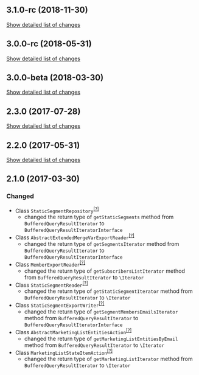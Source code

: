 ## 3.1.0-rc (2018-11-30)
[Show detailed list of changes](incompatibilities-3-1-rc.md)

## 3.0.0-rc (2018-05-31)
[Show detailed list of changes](incompatibilities-3-0-rc.md)

## 3.0.0-beta (2018-03-30)
[Show detailed list of changes](incompatibilities-3-0-beta.md)

## 2.3.0 (2017-07-28)
[Show detailed list of changes](incompatibilities-2-3.md)

## 2.2.0 (2017-05-31)
[Show detailed list of changes](incompatibilities-2-2.md)

## 2.1.0 (2017-03-30)
### Changed
- Class `StaticSegmentRepository`<sup>[[?]](https://github.com/oroinc/OroCRMMailChimpBundle/tree/2.1.0/Entity/Repository/StaticSegmentRepository.php "Oro\Bundle\MailChimpBundle\Entity\Repository\StaticSegmentRepository")</sup>
    - changed the return type of `getStaticSegments` method from `BufferedQueryResultIterator` to `BufferedQueryResultIteratorInterface`
- Class `AbstractExtendedMergeVarExportReader`<sup>[[?]](https://github.com/oroinc/OroCRMMailChimpBundle/tree/2.1.0/ImportExport/Reader/AbstractExtendedMergeVarExportReader.php "Oro\Bundle\MailChimpBundle\ImportExport\Reader\AbstractExtendedMergeVarExportReader")</sup>
    - changed the return type of `getSegmentsIterator` method from `BufferedQueryResultIterator` to `BufferedQueryResultIteratorInterface`
- Class `MemberExportReader`<sup>[[?]](https://github.com/oroinc/OroCRMMailChimpBundle/tree/2.1.0/ImportExport/Reader/MemberExportReader.php "Oro\Bundle\MailChimpBundle\ImportExport\Reader\MemberExportReader")</sup>
    - changed the return type of `getSubscribersListIterator` method from `BufferedQueryResultIterator` to `\Iterator`
- Class `StaticSegmentReader`<sup>[[?]](https://github.com/oroinc/OroCRMMailChimpBundle/tree/2.1.0/ImportExport/Reader/StaticSegmentReader.php "Oro\Bundle\MailChimpBundle\ImportExport\Reader\StaticSegmentReader")</sup>
    - changed the return type of `getStaticSegmentIterator` method from `BufferedQueryResultIterator` to `\Iterator`
- Class `StaticSegmentExportWriter`<sup>[[?]](https://github.com/oroinc/OroCRMMailChimpBundle/tree/2.1.0/ImportExport/Writer/StaticSegmentExportWriter.php "Oro\Bundle\MailChimpBundle\ImportExport\Writer\StaticSegmentExportWriter")</sup>
    - changed the return type of `getSegmentMembersEmailsIterator` method from `BufferedQueryResultIterator` to `BufferedQueryResultIteratorInterface`
- Class `AbstractMarketingListEntitiesAction`<sup>[[?]](https://github.com/oroinc/OroCRMMailChimpBundle/tree/2.1.0/Model/Action/AbstractMarketingListEntitiesAction.php "Oro\Bundle\MailChimpBundle\Model\Action\AbstractMarketingListEntitiesAction")</sup>
    - changed the return type of `getMarketingListEntitiesByEmail` method from `BufferedQueryResultIterator` to `\Iterator`
- Class `MarketingListStateItemAction`<sup>[[?]](https://github.com/oroinc/OroCRMMailChimpBundle/tree/2.1.0/Model/Action/MarketingListStateItemAction.php "Oro\Bundle\MailChimpBundle\Model\Action\MarketingListStateItemAction")</sup>
    - changed the return type of `getMarketingListIterator` method from `BufferedQueryResultIterator` to `\Iterator`
